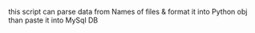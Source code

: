 this script can parse data from Names of files & format it into Python obj
than paste it into MySql DB
